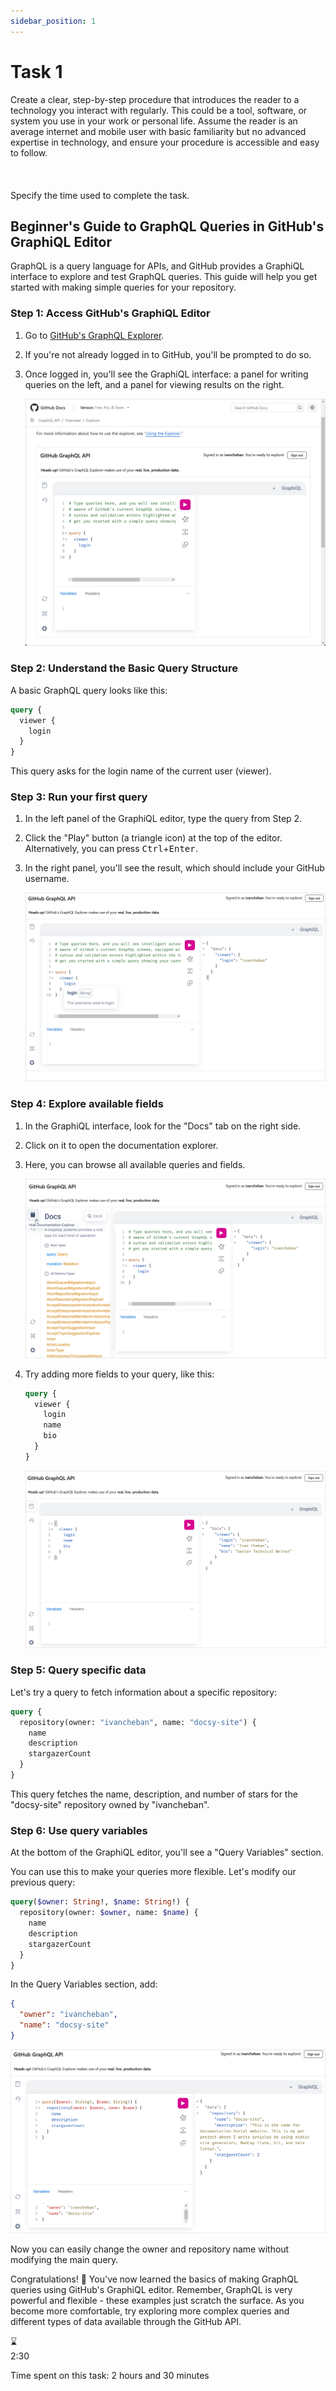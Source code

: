 ```yaml
---
sidebar_position: 1
---
```


# Task 1

<div style={{
  marginBottom: '1rem',
  padding: '1rem',
  backgroundColor: '#f0f8ff',
  borderLeft: '4px solid #4682b4',
  borderRadius: '4px',
}}>
  <p style={{
    margin: 0,
    color: '#333',
    fontSize: '1rem',
    lineHeight: 1.5,
  }}>
    Create a clear, step-by-step procedure that introduces the reader to a technology you interact with regularly. This could be a tool, software, or system you use in your work or personal life. Assume the reader is an average internet and mobile user with basic familiarity but no advanced expertise in technology, and ensure your procedure is accessible and easy to follow.<br></br><br></br>Specify the time used to complete the task.
  </p>
</div>

## Beginner's Guide to GraphQL Queries in GitHub's GraphiQL Editor

GraphQL is a query language for APIs, and GitHub provides a GraphiQL interface to explore and test GraphQL queries. This guide will help you get started with making simple queries for your repository.

### Step 1: Access GitHub's GraphiQL Editor

1. Go to [GitHub's GraphQL Explorer](https://docs.github.com/en/graphql/overview/explorer).
2. If you're not already logged in to GitHub, you'll be prompted to do so.
3. Once logged in, you'll see the GraphiQL interface: a panel for writing queries on the left, and a panel for viewing results on the right.

    ![Explorer](img/explorer.png)

### Step 2: Understand the Basic Query Structure

A basic GraphQL query looks like this:

```graphql
query {
  viewer {
    login
  }
}
```

This query asks for the login name of the current user (viewer).

### Step 3: Run your first query

1. In the left panel of the GraphiQL editor, type the query from Step 2.
1. Click the "Play" button (a triangle icon) at the top of the editor. Alternatively, you can press <kbd>Ctrl</kbd>+<kbd>Enter</kbd>.
1. In the right panel, you'll see the result, which should include your GitHub username.

    ![Response](img/response.png)

### Step 4: Explore available fields

1. In the GraphiQL interface, look for the "Docs" tab on the right side.
1. Click on it to open the documentation explorer.
1. Here, you can browse all available queries and fields.

    ![Docs Explorer](img/docs-explorer.png)

1. Try adding more fields to your query, like this:

    ```graphql
    query {
      viewer {
        login
        name
        bio
      }
    }
    ```

    ![Response to new query](img/response-1.png)

### Step 5: Query specific data

Let's try a query to fetch information about a specific repository:

```graphql
query {
  repository(owner: "ivancheban", name: "docsy-site") {
    name
    description
    stargazerCount
  }
}
```

This query fetches the name, description, and number of stars for the "docsy-site" repository owned by "ivancheban".

### Step 6: Use query variables

At the bottom of the GraphiQL editor, you'll see a "Query Variables" section.

You can use this to make your queries more flexible. Let's modify our previous query:

```graphql
query($owner: String!, $name: String!) {
  repository(owner: $owner, name: $name) {
    name
    description
    stargazerCount
  }
}
```

In the Query Variables section, add:

```json
{
  "owner": "ivancheban",
  "name": "docsy-site"
}
```

![Variables](img/variables.png)

Now you can easily change the owner and repository name without modifying the main query.

Congratulations! 🎉 You've now learned the basics of making GraphQL queries using GitHub's GraphiQL editor. Remember, GraphQL is very powerful and flexible - these examples just scratch the surface. As you become more comfortable, try exploring more complex queries and different types of data available through the GitHub API.

<div style={{
  display: 'flex',
  flexDirection: 'column',
  alignItems: 'center',
  justifyContent: 'center',
  marginTop: '20px',
  marginBottom: '20px'
}}>
  <div style={{
    fontSize: '64px',
    marginBottom: '10px'
  }}>
    ⌛
  </div>
  <div style={{
    fontSize: '24px',
    fontWeight: 'bold',
    color: '#333'
  }}>
    2:30
  </div>
  <p style={{
    textAlign: 'center',
    fontSize: '18px',
    color: '#666',
    marginTop: '10px'
  }}>
    Time spent on this task: 2 hours and 30 minutes
  </p>
</div>